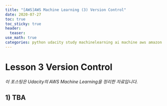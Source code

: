 ```yaml
---
title: "[AWS]AWS Machine Learning (3) Version Control"
date: 2020-07-27
toc: true
toc_sticky: true
header:
  teaser: 
use_math: true
categories: python udacity study machinelearning ai machine aws amazon
---
```


#  Lesson 3 Version Control

*이 포스팅은 Udacity의 AWS Machine Learning을 정리한 자료입니다.*  

## 1) TBA